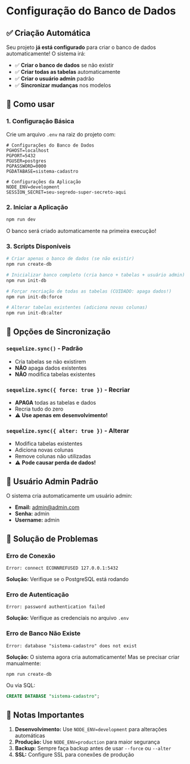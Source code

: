 # Configuração do Banco de Dados

## ✅ Criação Automática

Seu projeto **já está configurado** para criar o banco de dados automaticamente! O sistema irá:

- ✅ **Criar o banco de dados** se não existir
- ✅ **Criar todas as tabelas** automaticamente
- ✅ **Criar o usuário admin** padrão
- ✅ **Sincronizar mudanças** nos modelos

## 🚀 Como usar

### 1. Configuração Básica

Crie um arquivo `.env` na raiz do projeto com:

```env
# Configurações do Banco de Dados
PGHOST=localhost
PGPORT=5432
PGUSER=postgres
PGPASSWORD=0000
PGDATABASE=sistema-cadastro

# Configurações da Aplicação
NODE_ENV=development
SESSION_SECRET=seu-segredo-super-secreto-aqui
```

### 2. Iniciar a Aplicação

```bash
npm run dev
```

O banco será criado automaticamente na primeira execução!

### 3. Scripts Disponíveis

```bash
# Criar apenas o banco de dados (se não existir)
npm run create-db

# Inicializar banco completo (cria banco + tabelas + usuário admin)
npm run init-db

# Forçar recriação de todas as tabelas (CUIDADO: apaga dados!)
npm run init-db:force

# Alterar tabelas existentes (adiciona novas colunas)
npm run init-db:alter
```

## 🔧 Opções de Sincronização

### `sequelize.sync()` - Padrão

- Cria tabelas se não existirem
- **NÃO** apaga dados existentes
- **NÃO** modifica tabelas existentes

### `sequelize.sync({ force: true })` - Recriar

- **APAGA** todas as tabelas e dados
- Recria tudo do zero
- ⚠️ **Use apenas em desenvolvimento!**

### `sequelize.sync({ alter: true })` - Alterar

- Modifica tabelas existentes
- Adiciona novas colunas
- Remove colunas não utilizadas
- ⚠️ **Pode causar perda de dados!**

## 🎯 Usuário Admin Padrão

O sistema cria automaticamente um usuário admin:

- **Email:** admin@admin.com
- **Senha:** admin
- **Username:** admin

## 🐛 Solução de Problemas

### Erro de Conexão

```
Error: connect ECONNREFUSED 127.0.0.1:5432
```

**Solução:** Verifique se o PostgreSQL está rodando

### Erro de Autenticação

```
Error: password authentication failed
```

**Solução:** Verifique as credenciais no arquivo `.env`

### Erro de Banco Não Existe

```
Error: database "sistema-cadastro" does not exist
```

**Solução:** O sistema agora cria automaticamente! Mas se precisar criar manualmente:

```bash
npm run create-db
```

Ou via SQL:

```sql
CREATE DATABASE "sistema-cadastro";
```

## 📝 Notas Importantes

1. **Desenvolvimento:** Use `NODE_ENV=development` para alterações automáticas
2. **Produção:** Use `NODE_ENV=production` para maior segurança
3. **Backup:** Sempre faça backup antes de usar `--force` ou `--alter`
4. **SSL:** Configure SSL para conexões de produção

